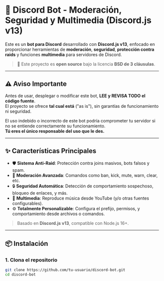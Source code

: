 # 🤖 Discord Bot - Moderación, Seguridad y Multimedia (Discord.js v13)

Este es un **bot para Discord** desarrollado con **Discord.js v13**, enfocado en proporcionar herramientas de **moderación**, **seguridad**, **protección contra raids** y funciones **multimedia** para servidores de Discord.

> 📢 Este proyecto es **open source** bajo la licencia **BSD de 3 cláusulas**.

---

## ⚠️ Aviso Importante

Antes de usar, desplegar o modificar este bot, **LEE y REVISA TODO el código fuente**.  
El proyecto se ofrece **tal cual está** ("as is"), sin garantías de funcionamiento ni seguridad.

El uso indebido o incorrecto de este bot podría comprometer tu servidor si no se entiende correctamente su funcionamiento.  
**Tú eres el único responsable del uso que le des.**

---

## ✨ Características Principales

- 🛡️ **Sistema Anti-Raid**: Protección contra joins masivos, bots falsos y spam.
- 🧹 **Moderación Avanzada**: Comandos como ban, kick, mute, warn, clear, etc.
- 🔒 **Seguridad Automática**: Detección de comportamiento sospechoso, bloqueo de enlaces, y más.
- 🎵 **Multimedia**: Reproduce música desde YouTube (y/o otras fuentes configurables).
- ⚙️ **Totalmente Personalizable**: Configura el prefijo, permisos, y comportamiento desde archivos o comandos.

> Basado en **Discord.js v13**, compatible con Node.js 16+.

---

## 📦 Instalación

### 1. Clona el repositorio
```bash
git clone https://github.com/tu-usuario/discord-bot.git
cd discord-bot
